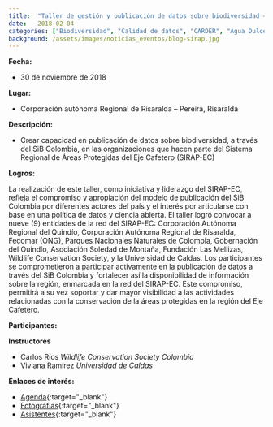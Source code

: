 ```yaml
---
title:  "Taller de gestión y publicación de datos sobre biodiversidad – Sistema Regional de Áreas Protegidas del Eje Cafetero"
date:   2018-02-04
categories: ["Biodiversidad", "Calidad de datos", "CARDER", "Agua Dulce", "Río", "2019"]
background: /assets/images/noticias_eventos/blog-sirap.jpg
---
```


**Fecha:**
- 30 de noviembre de 2018

**Lugar:**

- Corporación autónoma Regional de Risaralda – Pereira, Risaralda

**Descripción:**

- Crear capacidad en publicación de datos sobre biodiversidad, a través del SiB Colombia, en las organizaciones que hacen parte del Sistema Regional de Áreas Protegidas del Eje Cafetero (SIRAP-EC)
 
**Logros:**

La realización de este taller, como iniciativa y liderazgo del SIRAP-EC, refleja el compromiso y apropiación del modelo de publicación del SiB Colombia por diferentes actores del país y el interés por articularse con base en una política de datos y ciencia abierta. El taller logró convocar a nueve (9) entidades de la red del SIRAP-EC: Corporación Autónoma Regional del Quindío, Corporación Autónoma Regional de Risaralda, Fecomar (ONG), Parques Nacionales Naturales de Colombia, Gobernación del Quindío, Asociación Soledad de Montaña,  Fundación Las Mellizas, Wildlife Conservation Society, y la Universidad de Caldas. Los participantes se comprometieron a participar activamente en la publicación de datos a través del SiB Colombia y fortalecer así la disponibilidad de información sobre la región, enmarcada en la red del SIRAP-EC. Este compromiso, permitirá a su vez soportar y dar mayor visibilidad a las actividades relacionadas con la conservación de la áreas protegidas en la región del Eje Cafetero.

 

**Participantes:**

**Instructores**

* Carlos Ríos
*Wildlife Conservation Society Colombia*
* Viviana Ramírez
*Universidad de Caldas*

**Enlaces de interés:**

* [Agenda](https://drive.google.com/file/u/1/d/1rrQ5oLkZRIwZGsiNzo7LrJGFmasl188d/view?usp=drive_open){:target="_blank"}
* [Fotografías](https://drive.google.com/drive/u/0/folders/1v1P2UOr4cBk_IAuCrbGjfordrNsbMeAk){:target="_blank"}
* [Asistentes](https://drive.google.com/file/d/1ctTrYTrFWWUi6oJUiJ1kV_ziZ4YUxhFD/view){:target="_blank"}


